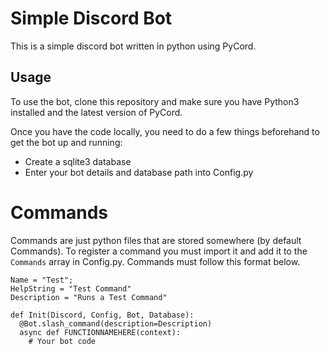 # Simple Discord Bot

This is a simple discord bot written in python using PyCord.

## Usage
To use the bot, clone this repository and make sure you have Python3 installed and the latest version of PyCord.

Once you have the code locally, you need to do a few things beforehand to get the bot up and running:
  - Create a sqlite3 database
  - Enter your bot details and database path into Config.py

# Commands
Commands are just python files that are stored somewhere (by default Commands). To register a command you must import it and add it to the `Commands` array in Config.py. Commands must follow this format below.

```python3
Name = "Test";
HelpString = "Test Command"
Description = "Runs a Test Command"

def Init(Discord, Config, Bot, Database):
  @Bot.slash_command(description=Description)
  async def FUNCTIONNAMEHERE(context):
    # Your bot code
```

